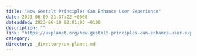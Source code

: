 ```yaml
---
title: "How Gestalt Principles Can Enhance User Experience"
date: 2023-06-09 21:37:22 +0000
dateadded: 2023-06-10 00:01:03 +0100
description: ""
link: "https://uxplanet.org/how-gestalt-principles-can-enhance-user-experience-985a9706ea09?source=rss----819cc2aaeee0---4"
category:
directory: _directory/ux-planet.md
---
```

